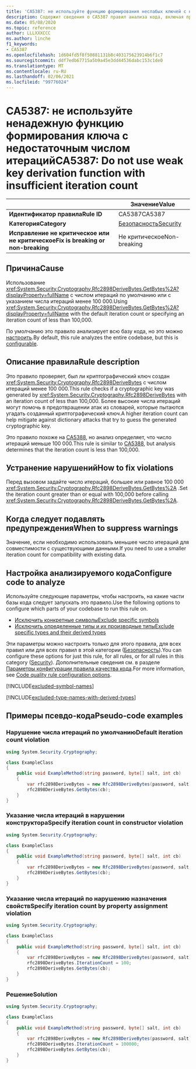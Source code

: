 ```yaml
---
title: 'CA5387: не используйте функцию формирования неслабых ключей с недостаточным числом итераций (анализ кода)'
description: Содержит сведения о CA5387 правил анализа кода, включая причины, способы устранения нарушений и время их подавления.
ms.date: 05/08/2020
ms.topic: reference
author: LLLXXXCCC
ms.author: linche
f1_keywords:
- CA5387
ms.openlocfilehash: 1d604fd5f8f50881131b8c403175623914b6f1c7
ms.sourcegitcommit: ddf7edb67715a5b9a45e3dd44536dabc153c1de0
ms.translationtype: MT
ms.contentlocale: ru-RU
ms.lasthandoff: 02/06/2021
ms.locfileid: "99776024"
---
```

# <a name="ca5387-do-not-use-weak-key-derivation-function-with-insufficient-iteration-count"></a><span data-ttu-id="3fcca-103">CA5387: не используйте ненадежную функцию формирования ключа с недостаточным числом итераций</span><span class="sxs-lookup"><span data-stu-id="3fcca-103">CA5387: Do not use weak key derivation function with insufficient iteration count</span></span>

| | <span data-ttu-id="3fcca-104">Значение</span><span class="sxs-lookup"><span data-stu-id="3fcca-104">Value</span></span> |
|-|-|
| <span data-ttu-id="3fcca-105">**Идентификатор правила**</span><span class="sxs-lookup"><span data-stu-id="3fcca-105">**Rule ID**</span></span> |<span data-ttu-id="3fcca-106">CA5387</span><span class="sxs-lookup"><span data-stu-id="3fcca-106">CA5387</span></span>|
| <span data-ttu-id="3fcca-107">**Категория**</span><span class="sxs-lookup"><span data-stu-id="3fcca-107">**Category**</span></span> |[<span data-ttu-id="3fcca-108">Безопасность</span><span class="sxs-lookup"><span data-stu-id="3fcca-108">Security</span></span>](security-warnings.md)|
| <span data-ttu-id="3fcca-109">**Исправление не критическое или не критическое**</span><span class="sxs-lookup"><span data-stu-id="3fcca-109">**Fix is breaking or non-breaking**</span></span> |<span data-ttu-id="3fcca-110">Не критическое</span><span class="sxs-lookup"><span data-stu-id="3fcca-110">Non-breaking</span></span>|

## <a name="cause"></a><span data-ttu-id="3fcca-111">Причина</span><span class="sxs-lookup"><span data-stu-id="3fcca-111">Cause</span></span>

<span data-ttu-id="3fcca-112">Использование <xref:System.Security.Cryptography.Rfc2898DeriveBytes.GetBytes%2A?displayProperty=fullName> с числом итераций по умолчанию или с указанием числа итераций менее 100 000.</span><span class="sxs-lookup"><span data-stu-id="3fcca-112">Using <xref:System.Security.Cryptography.Rfc2898DeriveBytes.GetBytes%2A?displayProperty=fullName> with the default iteration count or specifying an iteration count of less than 100,000.</span></span>

<span data-ttu-id="3fcca-113">По умолчанию это правило анализирует всю базу кода, но это можно [настроить](#configure-code-to-analyze).</span><span class="sxs-lookup"><span data-stu-id="3fcca-113">By default, this rule analyzes the entire codebase, but this is [configurable](#configure-code-to-analyze).</span></span>

## <a name="rule-description"></a><span data-ttu-id="3fcca-114">Описание правила</span><span class="sxs-lookup"><span data-stu-id="3fcca-114">Rule description</span></span>

<span data-ttu-id="3fcca-115">Это правило проверяет, был ли криптографический ключ создан <xref:System.Security.Cryptography.Rfc2898DeriveBytes> с числом итераций менее 100 000.</span><span class="sxs-lookup"><span data-stu-id="3fcca-115">This rule checks if a cryptographic key was generated by <xref:System.Security.Cryptography.Rfc2898DeriveBytes> with an iteration count of less than 100,000.</span></span> <span data-ttu-id="3fcca-116">Более высокие числа итераций могут помочь в предотвращении атак из словарей, которые пытаются угадать созданный криптографический ключ.</span><span class="sxs-lookup"><span data-stu-id="3fcca-116">A higher iteration count can help mitigate against dictionary attacks that try to guess the generated cryptographic key.</span></span>

<span data-ttu-id="3fcca-117">Это правило похоже на [CA5388](ca5388.md), но анализ определяет, что число итераций меньше 100 000.</span><span class="sxs-lookup"><span data-stu-id="3fcca-117">This rule is similar to [CA5388](ca5388.md), but analysis determines that the iteration count is less than 100,000.</span></span>

## <a name="how-to-fix-violations"></a><span data-ttu-id="3fcca-118">Устранение нарушений</span><span class="sxs-lookup"><span data-stu-id="3fcca-118">How to fix violations</span></span>

<span data-ttu-id="3fcca-119">Перед вызовом задайте число итераций, большее или равное 100 000 <xref:System.Security.Cryptography.Rfc2898DeriveBytes.GetBytes%2A> .</span><span class="sxs-lookup"><span data-stu-id="3fcca-119">Set the iteration count greater than or equal with 100,000 before calling <xref:System.Security.Cryptography.Rfc2898DeriveBytes.GetBytes%2A>.</span></span>

## <a name="when-to-suppress-warnings"></a><span data-ttu-id="3fcca-120">Когда следует подавлять предупреждения</span><span class="sxs-lookup"><span data-stu-id="3fcca-120">When to suppress warnings</span></span>

<span data-ttu-id="3fcca-121">Значение, если необходимо использовать меньшее число итераций для совместимости с существующими данными.</span><span class="sxs-lookup"><span data-stu-id="3fcca-121">If you need to use a smaller iteration count for compatibility with existing data.</span></span>

## <a name="configure-code-to-analyze"></a><span data-ttu-id="3fcca-122">Настройка анализируемого кода</span><span class="sxs-lookup"><span data-stu-id="3fcca-122">Configure code to analyze</span></span>

<span data-ttu-id="3fcca-123">Используйте следующие параметры, чтобы настроить, на какие части базы кода следует запускать это правило.</span><span class="sxs-lookup"><span data-stu-id="3fcca-123">Use the following options to configure which parts of your codebase to run this rule on.</span></span>

- [<span data-ttu-id="3fcca-124">Исключить конкретные символы</span><span class="sxs-lookup"><span data-stu-id="3fcca-124">Exclude specific symbols</span></span>](#exclude-specific-symbols)
- [<span data-ttu-id="3fcca-125">Исключить определенные типы и их производные типы</span><span class="sxs-lookup"><span data-stu-id="3fcca-125">Exclude specific types and their derived types</span></span>](#exclude-specific-types-and-their-derived-types)

<span data-ttu-id="3fcca-126">Эти параметры можно настроить только для этого правила, для всех правил или для всех правил в этой категории ([Безопасность](security-warnings.md)).</span><span class="sxs-lookup"><span data-stu-id="3fcca-126">You can configure these options for just this rule, for all rules, or for all rules in this category ([Security](security-warnings.md)).</span></span> <span data-ttu-id="3fcca-127">Дополнительные сведения см. в разделе [Параметры конфигурации правила качества кода](../code-quality-rule-options.md).</span><span class="sxs-lookup"><span data-stu-id="3fcca-127">For more information, see [Code quality rule configuration options](../code-quality-rule-options.md).</span></span>

[!INCLUDE[excluded-symbol-names](~/includes/code-analysis/excluded-symbol-names.md)]

[!INCLUDE[excluded-type-names-with-derived-types](~/includes/code-analysis/excluded-type-names-with-derived-types.md)]

## <a name="pseudo-code-examples"></a><span data-ttu-id="3fcca-128">Примеры псевдо-кода</span><span class="sxs-lookup"><span data-stu-id="3fcca-128">Pseudo-code examples</span></span>

### <a name="default-iteration-count-violation"></a><span data-ttu-id="3fcca-129">Нарушение числа итераций по умолчанию</span><span class="sxs-lookup"><span data-stu-id="3fcca-129">Default iteration count violation</span></span>

```csharp
using System.Security.Cryptography;

class ExampleClass
{
    public void ExampleMethod(string password, byte[] salt, int cb)
    {
        var rfc2898DeriveBytes = new Rfc2898DeriveBytes(password, salt);
        rfc2898DeriveBytes.GetBytes(cb);
    }
}
```

### <a name="specify-iteration-count-in-constructor-violation"></a><span data-ttu-id="3fcca-130">Указание числа итераций в нарушении конструктора</span><span class="sxs-lookup"><span data-stu-id="3fcca-130">Specify iteration count in constructor violation</span></span>

```csharp
using System.Security.Cryptography;

class ExampleClass
{
    public void ExampleMethod(string password, byte[] salt, int cb)
    {
        var rfc2898DeriveBytes = new Rfc2898DeriveBytes(password, salt, 100);
        rfc2898DeriveBytes.GetBytes(cb);
    }
}
```

### <a name="specify-iteration-count-by-property-assignment-violation"></a><span data-ttu-id="3fcca-131">Указание числа итераций по нарушению назначения свойств</span><span class="sxs-lookup"><span data-stu-id="3fcca-131">Specify iteration count by property assignment violation</span></span>

```csharp
using System.Security.Cryptography;

class ExampleClass
{
    public void ExampleMethod(string password, byte[] salt, int cb)
    {
        var rfc2898DeriveBytes = new Rfc2898DeriveBytes(password, salt);
        rfc2898DeriveBytes.IterationCount = 100;
        rfc2898DeriveBytes.GetBytes(cb);
    }
}
```

### <a name="solution"></a><span data-ttu-id="3fcca-132">Решение</span><span class="sxs-lookup"><span data-stu-id="3fcca-132">Solution</span></span>

```csharp
using System.Security.Cryptography;

class ExampleClass
{
    public void ExampleMethod(string password, byte[] salt, int cb)
    {
        var rfc2898DeriveBytes = new Rfc2898DeriveBytes(password, salt);
        rfc2898DeriveBytes.IterationCount = 100000;
        rfc2898DeriveBytes.GetBytes(cb);
    }
}
```
